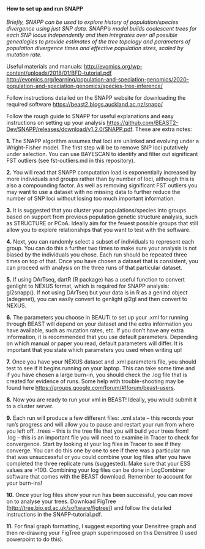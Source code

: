 #### How to set up and run SNAPP

*Briefly, SNAPP can be used to explore history of population/species divergence using just SNP data. SNAPP’s model builds coalescent trees for each SNP locus independently and then integrates over all possible genealogies to provide estimates of the tree topology and parameters of population divergence times and effective population sizes, scaled by mutation rate.*

Useful materials and manuals:
http://evomics.org/wp-content/uploads/2018/01/BFD-tutorial.pdf
http://evomics.org/learning/population-and-speciation-genomics/2020-population-and-speciation-genomics/species-tree-inference/

Follow instructions detailed on the SNAPP website for downloading the required software https://beast2.blogs.auckland.ac.nz/snapp/

Follow the rough guide to SNAPP for useful explanations and easy instructions on setting up your analysis https://github.com/BEAST2-Dev/SNAPP/releases/download/v1.2.0/SNAPP.pdf. These are extra notes:

**1.**	The SNAPP algorithm assumes that loci are unlinked and evolving under a Wright-Fisher model. The first step will be to remove SNP loci putatively under selection. You can use BAYESCAN to identify and filter out significant FST outliers (see fst-outliers.md in this repository).

**2.**	You will read that SNAPP computation load is exponentially increased by more individuals and groups rather than by number of loci, although this is also a compounding factor. As well as removing significant FST outliers you may want to use a dataset with no missing data to further reduce the number of SNP loci without losing too much important information.

**3.**	It is suggested that you cluster your populations/species into groups based on support from previous population genetic structure analysis, such as STRUCTURE or PCoA. Ideally aim for the fewest possible groups that still allow you to explore relationships that you want to test with the software. 

**4.**	Next, you can randomly select a subset of individuals to represent each group. You can do this a further two times to make sure your analysis is not biased by the individuals you chose. Each run should be repeated three times on top of that. Once you have chosen a dataset that is consistent, you can proceed with analysis on the three runs of that particular dataset.

**5.**	If using DArTseq, dartR (R package) has a useful function to convert genlight to NEXUS format, which is required for SNAPP analysis: gl2snapp(). If not using DArTseq but your data is in R as a genind object (adegenet), you can easily convert to genlight gi2gl and then convert to NEXUS.

**6.**	The parameters you choose in BEAUTi to set up your .xml for running through BEAST will depend on your dataset and the extra information you have available, such as mutation rates, etc. If you don’t have any extra information, it is recommended that you use default parameters. Depending on which manual or paper you read, default parameters will differ.  It is important that you state which parameters you used when writing up! 

**7.**	Once you have your NEXUS dataset and .xml parameters file, you should test to see if it begins running on your laptop. This can take some time and if you have chosen a large burn-in, you should check the .log file that is created for evidence of runs. Some help with trouble-shooting may be found here https://groups.google.com/forum/#!forum/beast-users.

**8.**	Now you are ready to run your xml in BEAST! Ideally, you would submit it to a cluster server.

**9.**	Each run will produce a few different files:
.xml.state – this records your run’s progress and will allow you to pause and restart your run from where you left off.
.trees – this is the tree file that you will build your trees from!
.log – this is an important file you will need to examine in Tracer to check for convergence.
Start by looking at your log files in Tracer to see if they converge. You can do this one by one to see if there was a particular run that was unsuccessful or you could combine your log files after you have completed the three replicate runs (suggested). Make sure that your ESS values are >100. Combining your log files can be done in LogCombiner software that comes with the BEAST download. Remember to account for your burn-ins!

**10.**	Once your log files show your run has been successful, you can move on to analyse your trees. Download FigTree (http://tree.bio.ed.ac.uk/software/figtree/) and follow the detailed instructions in the SNAPP-tutorial.pdf.

**11.**	For final graph formatting, I suggest exporting your Densitree graph and then re-drawing your FigTree graph superimposed on this Densitree (I used powerpoint to do this).


